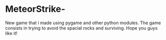 # MeteorStrike-
New game that i made using pygame and other python modules. The game consists in trying to avoid the spacial rocks and surviving. Hope you guys like it!
